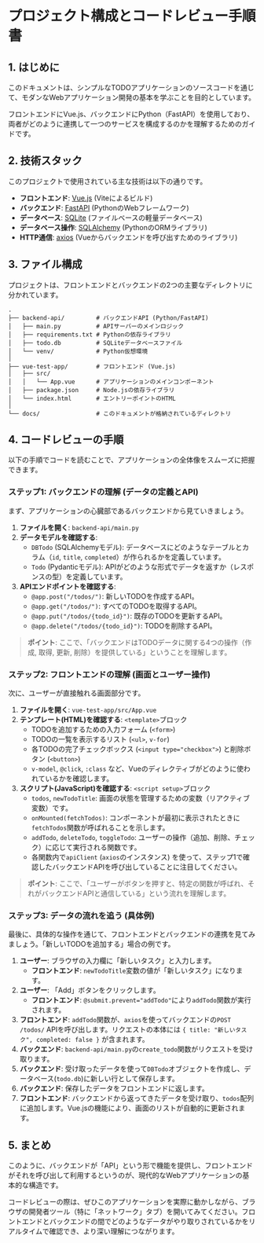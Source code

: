 # プロジェクト構成とコードレビュー手順書

## 1. はじめに

このドキュメントは、シンプルなTODOアプリケーションのソースコードを通じて、モダンなWebアプリケーション開発の基本を学ぶことを目的としています。

フロントエンドにVue.js、バックエンドにPython（FastAPI）を使用しており、両者がどのように連携して一つのサービスを構成するのかを理解するためのガイドです。

## 2. 技術スタック

このプロジェクトで使用されている主な技術は以下の通りです。

- **フロントエンド**: [Vue.js](https://vuejs.org/) (Viteによるビルド)
- **バックエンド**: [FastAPI](https://fastapi.tiangolo.com/) (PythonのWebフレームワーク)
- **データベース**: [SQLite](https://www.sqlite.org/index.html) (ファイルベースの軽量データベース)
- **データベース操作**: [SQLAlchemy](https://www.sqlalchemy.org/) (PythonのORMライブラリ)
- **HTTP通信**: [axios](https://axios-http.com/) (Vueからバックエンドを呼び出すためのライブラリ)

## 3. ファイル構成

プロジェクトは、フロントエンドとバックエンドの2つの主要なディレクトリに分かれています。

```
.
├── backend-api/         # バックエンドAPI (Python/FastAPI)
│   ├── main.py          # APIサーバーのメインロジック
│   ├── requirements.txt # Pythonの依存ライブラリ
│   ├── todo.db          # SQLiteデータベースファイル
│   └── venv/            # Python仮想環境
│
├── vue-test-app/        # フロントエンド (Vue.js)
│   ├── src/
│   │   └── App.vue      # アプリケーションのメインコンポーネント
│   ├── package.json     # Node.jsの依存ライブラリ
│   └── index.html       # エントリーポイントのHTML
│
└── docs/                # このドキュメントが格納されているディレクトリ
```

## 4. コードレビューの手順

以下の手順でコードを読むことで、アプリケーションの全体像をスムーズに把握できます。

### ステップ1: バックエンドの理解 (データの定義とAPI)

まず、アプリケーションの心臓部であるバックエンドから見ていきましょう。

1.  **ファイルを開く**: `backend-api/main.py`
2.  **データモデルを確認する**:
    -   `DBTodo` (SQLAlchemyモデル): データベースにどのようなテーブルとカラム（`id`, `title`, `completed`）が作られるかを定義しています。
    -   `Todo` (Pydanticモデル): APIがどのような形式でデータを返すか（レスポンスの型）を定義しています。
3.  **APIエンドポイントを確認する**:
    -   `@app.post("/todos/")`: 新しいTODOを作成するAPI。
    -   `@app.get("/todos/")`: すべてのTODOを取得するAPI。
    -   `@app.put("/todos/{todo_id}")`: 既存のTODOを更新するAPI。
    -   `@app.delete("/todos/{todo_id}")`: TODOを削除するAPI。

> **ポイント**: ここで、「バックエンドはTODOデータに関する4つの操作（作成, 取得, 更新, 削除）を提供している」ということを理解します。

### ステップ2: フロントエンドの理解 (画面とユーザー操作)

次に、ユーザーが直接触れる画面部分です。

1.  **ファイルを開く**: `vue-test-app/src/App.vue`
2.  **テンプレート(HTML)を確認する**: `<template>`ブロック
    -   TODOを追加するための入力フォーム (`<form>`)
    -   TODOの一覧を表示するリスト (`<ul>`, `v-for`)
    -   各TODOの完了チェックボックス (`<input type="checkbox">`) と削除ボタン (`<button>`)
    -   `v-model`, `@click`, `:class` など、Vueのディレクティブがどのように使われているかを確認します。
3.  **スクリプト(JavaScript)を確認する**: `<script setup>`ブロック
    -   `todos`, `newTodoTitle`: 画面の状態を管理するための変数（リアクティブ変数）です。
    -   `onMounted(fetchTodos)`: コンポーネントが最初に表示されたときに`fetchTodos`関数が呼ばれることを示します。
    -   `addTodo`, `deleteTodo`, `toggleTodo`: ユーザーの操作（追加、削除、チェック）に応じて実行される関数です。
    -   各関数内で`apiClient` (`axios`のインスタンス) を使って、ステップ1で確認したバックエンドAPIを呼び出していることに注目してください。

> **ポイント**: ここで、「ユーザーがボタンを押すと、特定の関数が呼ばれ、それがバックエンドAPIと通信している」という流れを理解します。

### ステップ3: データの流れを追う (具体例)

最後に、具体的な操作を通じて、フロントエンドとバックエンドの連携を見てみましょう。「新しいTODOを追加する」場合の例です。

1.  **ユーザー**: ブラウザの入力欄に「新しいタスク」と入力します。
    -   **フロントエンド**: `newTodoTitle`変数の値が「新しいタスク」になります。
2.  **ユーザー**: 「Add」ボタンをクリックします。
    -   **フロントエンド**: `@submit.prevent="addTodo"`により`addTodo`関数が実行されます。
3.  **フロントエンド**: `addTodo`関数が、`axios`を使ってバックエンドの`POST /todos/` APIを呼び出します。リクエストの本体には `{ title: "新しいタスク", completed: false }` が含まれます。
4.  **バックエンド**: `backend-api/main.py`の`create_todo`関数がリクエストを受け取ります。
5.  **バックエンド**: 受け取ったデータを使って`DBTodo`オブジェクトを作成し、データベース(`todo.db`)に新しい行として保存します。
6.  **バックエンド**: 保存したデータをフロントエンドに返します。
7.  **フロントエンド**: バックエンドから返ってきたデータを受け取り、`todos`配列に追加します。Vue.jsの機能により、画面のリストが自動的に更新されます。

## 5. まとめ

このように、バックエンドが「API」という形で機能を提供し、フロントエンドがそれを呼び出して利用するというのが、現代的なWebアプリケーションの基本的な構造です。

コードレビューの際は、ぜひこのアプリケーションを実際に動かしながら、ブラウザの開発者ツール（特に「ネットワーク」タブ）を開いてみてください。フロントエンドとバックエンドの間でどのようなデータがやり取りされているかをリアルタイムで確認でき、より深い理解につながります。
